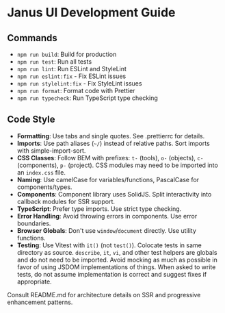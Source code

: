 # Janus UI Development Guide

## Commands
- `npm run build`: Build for production
- `npm run test`: Run all tests
- `npm run lint`: Run ESLint and StyleLint
- `npm run eslint:fix` - Fix ESLint issues
- `npm run stylelint:fix` - Fix StyleLint issues
- `npm run format`: Format code with Prettier
- `npm run typecheck`: Run TypeScript type checking

## Code Style
- **Formatting**: Use tabs and single quotes. See .prettierrc for details.
- **Imports**: Use path aliases (`~/`) instead of relative paths. Sort imports with simple-import-sort.
- **CSS Classes**: Follow BEM with prefixes: `t-` (tools), `o-` (objects), `c-` (components), `p-` (project). CSS modules may need to be imported into an `index.css` file.
- **Naming**: Use camelCase for variables/functions, PascalCase for components/types.
- **Components**: Component library uses SolidJS. Split interactivity into callback modules for SSR support.
- **TypeScript**: Prefer type imports. Use strict type checking.
- **Error Handling**: Avoid throwing errors in components. Use error boundaries.
- **Browser Globals**: Don't use `window`/`document` directly. Use utility functions.
- **Testing**: Use Vitest with `it()` (not `test()`). Colocate tests in same directory as source. `describe`, `it`, `vi`, and other test helpers are globals and do not need to be imported. Avoid mocking as much as possible in favor of using JSDOM implementations of things. When asked to write tests, do not assume implementation is correct and suggest fixes if appropriate.

Consult README.md for architecture details on SSR and progressive enhancement patterns.

